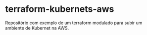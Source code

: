 # terraform-kubernets-aws
Repositório com exemplo de um terraform modulado para subir um ambiente de Kubernet na AWS.
